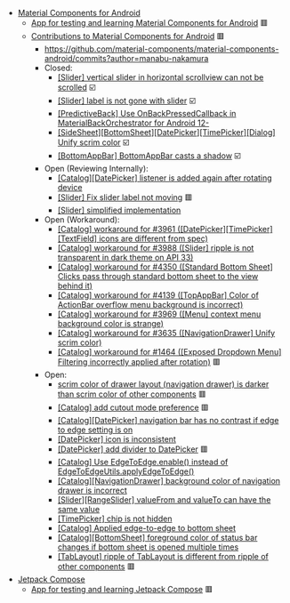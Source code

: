 - [Material Components for Android](https://github.com/material-components/material-components-android)
  - [App for testing and learning Material Components for Android](https://github.com/manabu-nakamura/app) :red_square:
  - [Contributions to Material Components for Android](https://github.com/material-components/material-components-android/issues?q=author%3Amanabu-nakamura) :red_square:
    - https://github.com/material-components/material-components-android/commits?author=manabu-nakamura
    - Closed:
      - [[Slider] vertical slider in horizontal scrollview can not be scrolled](https://github.com/material-components/material-components-android/issues/4510) :ballot_box_with_check:
      - [[Slider] label is not gone with slider](https://github.com/material-components/material-components-android/issues/4319) :ballot_box_with_check:
      - [[PredictiveBack] Use OnBackPressedCallback in MaterialBackOrchestrator for Android 12-](https://github.com/material-components/material-components-android/issues/3637)
      - [[SideSheet][BottomSheet][DatePicker][TimePicker][Dialog] Unify scrim color](https://github.com/material-components/material-components-android/issues/3635) :ballot_box_with_check:
      - [[BottomAppBar] BottomAppBar casts a shadow](https://github.com/material-components/material-components-android/issues/2953) :ballot_box_with_check:
    - Open (Reviewing Internally):
      - [[Catalog][DatePicker] listener is added again after rotating device](https://github.com/material-components/material-components-android/pull/4499)
      - [[Slider] Fix slider label not moving](https://github.com/material-components/material-components-android/pull/4364) :red_square:
      - [[Slider] simplified implementation](https://github.com/material-components/material-components-android/pull/4352)
    - Open (Workaround):
      - [[Catalog] workaround for #3961 ([DatePicker][TimePicker][TextField] icons are different from spec)](https://github.com/material-components/material-components-android/pull/4556)
      - [[Catalog] workaround for #3988 ([Slider] ripple is not transparent in dark theme on API 33)](https://github.com/material-components/material-components-android/pull/4555)
      - [[Catalog] workaround for #4350 ([Standard Bottom Sheet] Clicks pass through standard bottom sheet to the view behind it)](https://github.com/material-components/material-components-android/pull/4543)
      - [[Catalog] workaround for #4139 ([TopAppBar] Color of ActionBar overflow menu background is incorrect)](https://github.com/material-components/material-components-android/pull/4542)
      - [[Catalog] workaround for #3969 ([Menu] context menu background color is strange)](https://github.com/material-components/material-components-android/pull/4540)
      - [[Catalog] workaround for #3635 ([NavigationDrawer] Unify scrim color)](https://github.com/material-components/material-components-android/pull/4530)
      - [[Catalog] workaround for #1464 ([Exposed Dropdown Menu] Filtering incorrectly applied after rotation)](https://github.com/material-components/material-components-android/pull/4506) :red_square:
    - Open:
      - [scrim color of drawer layout (navigation drawer) is darker than scrim color of other components](https://issuetracker.google.com/issues/365245820) :red_square:
      - [[Catalog] add cutout mode preference](https://github.com/material-components/material-components-android/issues/4576) :red_square:
      - [[Catalog][DatePicker] navigation bar has no contrast if edge to edge setting is on](https://github.com/material-components/material-components-android/issues/4501)
      - [[DatePicker] icon is inconsistent](https://github.com/material-components/material-components-android/issues/4485)
      - [[DatePicker] add divider to DatePicker](https://github.com/material-components/material-components-android/issues/4470) :red_square:
      - [[Catalog] Use EdgeToEdge.enable() instead of EdgeToEdgeUtils.applyEdgeToEdge()](https://github.com/material-components/material-components-android/pull/4347)
      - [[Catalog][NavigationDrawer] background color of navigation drawer is incorrect](https://github.com/material-components/material-components-android/issues/4291)
      - [[Slider][RangeSlider] valueFrom and valueTo can have the same value](https://github.com/material-components/material-components-android/pull/4257)
      - [[TimePicker] chip is not hidden](https://github.com/material-components/material-components-android/pull/4005)
      - [[Catalog] Applied edge-to-edge to bottom sheet](https://github.com/material-components/material-components-android/pull/4001)
      - [[Catalog][BottomSheet] foreground color of status bar changes if bottom sheet is opened multiple times](https://github.com/material-components/material-components-android/issues/3940)
      - [[TabLayout] ripple of TabLayout is different from ripple of other components](https://github.com/material-components/material-components-android/issues/3157) :red_square:
- [Jetpack Compose](https://developer.android.com/compose)
  - [App for testing and learning Jetpack Compose](https://github.com/manabu-nakamura/appc) :red_square:

<!--
## Hi there 👋

**manabu-nakamura/manabu-nakamura** is a ✨ _special_ ✨ repository because its `README.md` (this file) appears on your GitHub profile.

Here are some ideas to get you started:

- 🔭 I’m currently working on ...
- 🌱 I’m currently learning ...
- 👯 I’m looking to collaborate on ...
- 🤔 I’m looking for help with ...
- 💬 Ask me about ...
- 📫 How to reach me: ...
- 😄 Pronouns: ...
- ⚡ Fun fact: ...
-->
